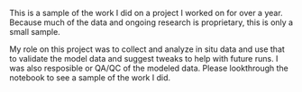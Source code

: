 This is a sample of the work I did on a project I worked on for over a year. Because much of the data and ongoing research is proprietary, this is only a small sample.

My role on this project was to collect and analyze in situ data and use that to validate the model data and suggest tweaks to help with future runs. I was also resposible or QA/QC of the modeled data. Please lookthrough the notebook to see a sample of the work I did.
